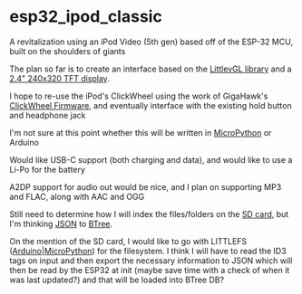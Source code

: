 # esp32_ipod_classic
A revitalization using an iPod Video (5th gen) based off of the ESP-32 MCU, built on the shoulders of giants

The plan so far is to create an interface based on the [LittlevGL library](https://lvgl.io/) and a [2.4" 240x320 TFT display](https://www.crystalfontz.com/product/cfaf240320k1024trt-240x320-rgb-tft-lcd). 

I hope to re-use the iPod's ClickWheel using the work of GigaHawk's [ClickWheel Firmware](https://github.com/Gigahawk/clickwheel_sample_firmware), and eventually interface with the existing hold button and headphone jack

I'm not sure at this point whether this will be written in [MicroPython](https://github.com/loboris/MicroPython_ESP32_psRAM_LoBo) or Arduino

Would like USB-C support (both charging and data), and would like to use a Li-Po for the battery

A2DP support for audio out would be nice, and I plan on supporting MP3 and FLAC, along with AAC and OGG

Still need to determine how I will index the files/folders on the [SD card](https://docs.micropython.org/en/latest/library/machine.SDCard.html), but I'm thinking [JSON](https://docs.micropython.org/en/latest/library/ujson.html) to [BTree](https://docs.micropython.org/en/latest/library/btree.html).

On the mention of the SD card, I would like to go with LITTLEFS ([Arduino](https://github.com/lorol/LITTLEFS)|[MicroPython](https://docs.micropython.org/en/latest/reference/filesystem.html)) for the filesystem. I think I will have to read the ID3 tags on input and then export the necessary information to JSON which will then be read by the ESP32 at init (maybe save time with a check of when it was last updated?) and that will be loaded into BTree DB?
